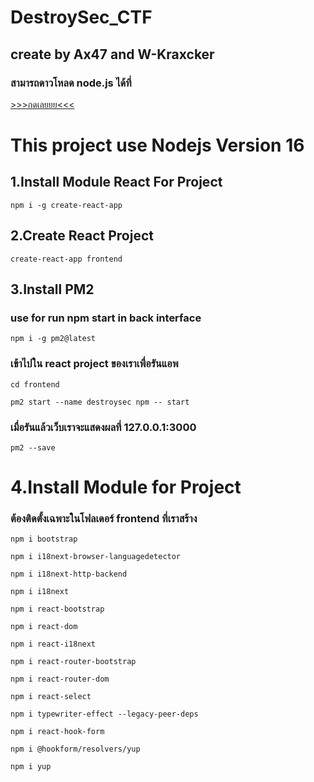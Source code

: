 # DestroySec_CTF
## create by Ax47 and W-Kraxcker

### สามารถดาวโหลด node.js ได้ที่
[>>>กดเลยยย<<<](https://nodejs.org/en/)

# This project use Nodejs Version 16


## 1.Install Module React For Project
```
npm i -g create-react-app
```

## 2.Create React Project
```
create-react-app frontend
```

## 3.Install PM2
### use for run npm start in back interface
```
npm i -g pm2@latest
```
### เข้าไปใน react project ของเราเพื่อรันแอพ
```
cd frontend
```
```
pm2 start --name destroysec npm -- start 
```
### เมื่อรันแล้วเว็บเราจะแสดงผลที่ 127.0.0.1:3000

```
pm2 --save
```


# 4.Install Module for Project
### ต้องติดตั้งเฉพาะในโฟลเดอร์ frontend ที่เราสร้าง
```
npm i bootstrap
```
```
npm i i18next-browser-languagedetector
```
```
npm i i18next-http-backend
```
```
npm i i18next
```
```
npm i react-bootstrap
```
```
npm i react-dom
```
```
npm i react-i18next
```
```
npm i react-router-bootstrap
```
```
npm i react-router-dom
```
```
npm i react-select
```
```
npm i typewriter-effect --legacy-peer-deps
```
```
npm i react-hook-form
```
```
npm i @hookform/resolvers/yup
```
```
npm i yup
```
